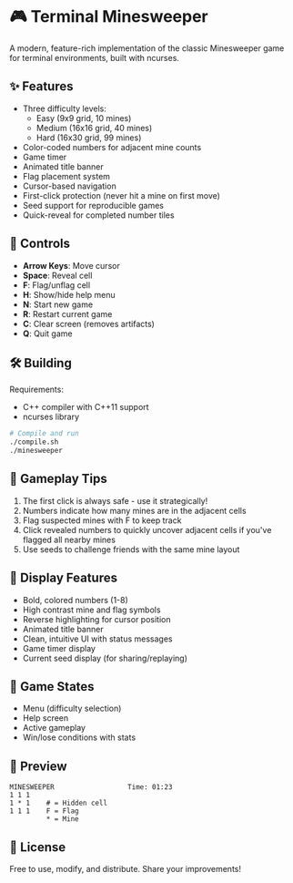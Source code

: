 # 🎮 Terminal Minesweeper

A modern, feature-rich implementation of the classic Minesweeper game for terminal environments, built with ncurses.

## ✨ Features

- Three difficulty levels:
  - Easy (9x9 grid, 10 mines)
  - Medium (16x16 grid, 40 mines)
  - Hard (16x30 grid, 99 mines)
- Color-coded numbers for adjacent mine counts
- Game timer
- Animated title banner
- Flag placement system
- Cursor-based navigation
- First-click protection (never hit a mine on first move)
- Seed support for reproducible games
- Quick-reveal for completed number tiles

## 🎯 Controls

- **Arrow Keys**: Move cursor
- **Space**: Reveal cell
- **F**: Flag/unflag cell
- **H**: Show/hide help menu
- **N**: Start new game
- **R**: Restart current game
- **C**: Clear screen (removes artifacts)
- **Q**: Quit game

## 🛠️ Building

Requirements:
- C++ compiler with C++11 support
- ncurses library

```bash
# Compile and run
./compile.sh
./minesweeper
```

## 🎲 Gameplay Tips

1. The first click is always safe - use it strategically!
2. Numbers indicate how many mines are in the adjacent cells
3. Flag suspected mines with F to keep track
4. Click revealed numbers to quickly uncover adjacent cells if you've flagged all nearby mines
5. Use seeds to challenge friends with the same mine layout

## 🎨 Display Features

- Bold, colored numbers (1-8)
- High contrast mine and flag symbols
- Reverse highlighting for cursor position
- Animated title banner
- Clean, intuitive UI with status messages
- Game timer display
- Current seed display (for sharing/replaying)

## 🔄 Game States

- Menu (difficulty selection)
- Help screen
- Active gameplay
- Win/lose conditions with stats

## 🎥 Preview

```
MINESWEEPER                  Time: 01:23
1 1 1
1 * 1    # = Hidden cell
1 1 1    F = Flag
         * = Mine
```

## 📝 License

Free to use, modify, and distribute. Share your improvements!
